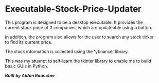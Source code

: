 # Executable-Stock-Price-Updater

This program is designed to be a desktop executable. It provides the current stock price of 3 companies, which are updateable using a button. 

In addition, the program also allows for the user to search any stock ticker to find its current price. 

The stock information is collected using the 'yfinance' library.

This was my attempt to self-learn the tkinter library to enable me to build basic GUIs in Python. 

_**Built by Aidan Rauscher**_ <h6>
